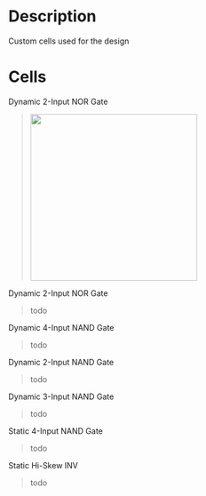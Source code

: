 # Description
Custom cells used for the design
# Cells
Dynamic 2-Input NOR Gate
>
> <img src="https://github.com/marz-dax/vlsi/blob/00e3e378f0503b6acf747f6b0988f9c96d21de10/dynamic-cmos-cla-adder/standard-cells/or2-dyn/layout/or2_dyn_layout.png" width="300">
> 
Dynamic 2-Input NOR Gate
>
> todo
> 
Dynamic 4-Input NAND Gate
>
> todo
> 
Dynamic 2-Input NAND Gate
>
> todo
> 
Dynamic 3-Input NAND Gate
>
> todo
> 
Static 4-Input NAND Gate
>
> todo
> 
Static Hi-Skew INV
>
> todo
> 
